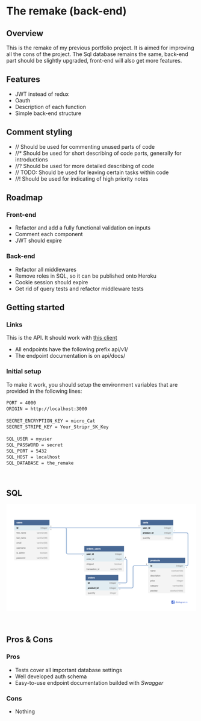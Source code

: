 # The remake (back-end)

## Overview

This is the remake of my previous portfolio project. It is aimed for improving all the cons of the project. The Sql database remains the same, back-end part should be slightly upgraded, front-end will also get more features.

## Features

- JWT instead of redux
- Oauth
- Description of each function
- Simple back-end structure

## Comment styling

- // Should be used for commenting unused parts of code
- //\* Should be used for short describing of code parts, generally for introductions
- //? Should be used for more detailed describing of code
- // TODO: Should be used for leaving certain tasks within code
- //! Should be used for indicating of high priority notes

## Roadmap

### Front-end

- Refactor and add a fully functional validation on inputs
- Comment each component
- JWT should expire

### Back-end

- Refactor all middlewares
- Remove roles in SQL, so it can be published onto Heroku
- Cookie session should expire
- Get rid of query tests and refactor middleware tests

## Getting started

### Links

This is the API. It should work with [this client](https://github.com/denisugo/next-client-portfolio)

- All endpoints have the following prefix api/v1/
- The endpoint documentation is on api/docs/

### Initial setup

To make it work, you should setup the environment variables that are provided in the following lines:

```
PORT = 4000
ORIGIN = http://localhost:3000

SECRET_ENCRYPTION_KEY = micro_Cat
SECRET_STRIPE_KEY = Your_Stripr_SK_Key

SQL_USER = myuser
SQL_PASSWORD = secret
SQL_PORT = 5432
SQL_HOST = localhost
SQL_DATABASE = the_remake
```

 <br />

## SQL

![Diagram io](/Back-end-portfolio.png)

 <br />

## Pros & Cons

### Pros

- Tests cover all important database settings
- Well developed auth schema
- Easy-to-use endpoint documentation builded with _Swagger_

### Cons

- Nothing
